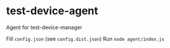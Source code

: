 test-device-agent
=================

Agent for test-device-manager

Fill `config.json` (see `config.dist.json`)
Run `node agent/index.js`
